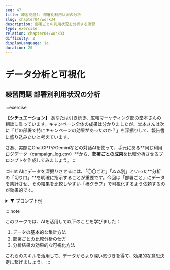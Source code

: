 ```yaml
---
seq: 47
title: 練習問題1: 部署別利用状況の分析
slug: chapter04/work34
description: 部署ごとの利用状況を分析する演習
type: exercise
relation: chapter04/work33
difficulty: 2
displayLanguage: ja
duration: 20
---
```


# データ分析と可視化
## 練習問題 部署別利用状況の分析

:::exercise

**【シチュエーション】**
あなたは引き続き、広報マーケティング部の堂本さんの相談に乗っています。キャンペーン全体の成果は分かりましたが、堂本さんは次に「どの部署で特にキャンペーンの効果があったのか？」を深掘りして、報告書に盛り込みたいと考えています。

さあ、実際にChatGPTやGeminiなどの対話AIを使って、手元にある**同じ利用ログデータ（campaign_log.csv）**から、**部署ごとの成果**を比較分析させるプロンプトを作成してみましょう。
:::

:::Hint
AIにデータを深掘りさせるには、「〇〇ごと」「△△別」といった**分析の「切り口」**を明確に指示することが重要です。今回は「部署ごと」にデータを集計させ、その結果を比較しやすい「棒グラフ」で可視化するよう依頼するのが効果的です。

<details>
<summary>▼ プロンプト例</summary>

```
ありがとうございます。非常に分かりやすいです。
続けて、同じ`campaign_log.csv`のデータをさらに深掘り分析してください。

# 指示
1.  部署ごとの総利用回数を集計してください。
2.  結果を、利用回数が多い順に並べた棒グラフで可視化してください。
3.  最も利用回数が多かった部署と、その理由として考えられることを考察してください。
```

### 期待される出力例

```markdown
承知いたしました。部署別の利用状況について分析します。

**1. 部署ごとの総利用回数**
- 営業部: 450回
- 開発部: 300回
- マーケティング部: 250回
- 管理部: 150回
- 人事部: 100回

**2. 部署別利用回数の棒グラフ**

[部署別利用回数の棒グラフの画像]

**3. 考察**
分析の結果、**営業部**が最も利用回数が多いことが分かりました。
これは、キャンペーン施策として実施した「秒速提案書作成ワークショップ」が、日々の業務課題に直結し、営業部員の参加率と、その後の継続的な利用を促進したことが主な要因と考えられます。
```
</details>

::: note

このワークでは、AIを活用して以下のことを学びました：

1. データの基本的な集計方法
2. 部署ごとの比較分析の仕方
3. 分析結果の効果的な可視化方法

これらのスキルを活用して、データからより深い気づきを得て、効果的な意思決定に繋げましょう。
:::
